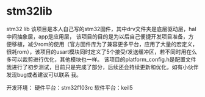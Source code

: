 # stm32lib
stm32 lib
该项目是本人自己写的stm32固件，其中drv文件夹是底层驱动层，hal中间抽象层，app是应用层，
该项目的目的是为以后自己便捷开发项目准备，方便移植，减少rom的使用（官方固件库为了兼容更多平台，应用了大量的宏定义，很耗rom），该项目的usart模块同时定义了5个接受/发送缓冲区，若不同时用在么多可以裁剪进行优化，其他模块也一样。
该项目的platform_config.h是配置文件
我进行了初步测试，目前只是完成了部分，后续还会持续更新和优化，如有小伙伴发现bug或者建议可以联系
我。


开发环境：
硬件平台：stm32f103rc
软件平台：keil5
